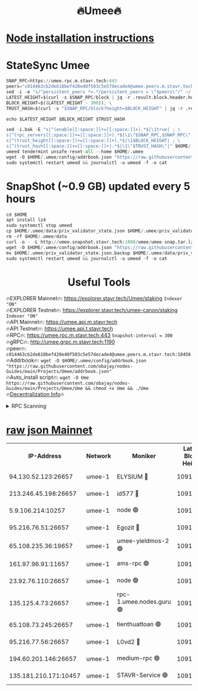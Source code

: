 <h1 align="center"> 🔥Umee🔥</h1>


[Node installation instructions](https://github.com/obajay/nodes-Guides/tree/main/Projects/Umee)
=
# StateSync Umee
```python
SNAP_RPC=https://umee.rpc.m.stavr.tech:443
peers="c014463cb2de618bef420e40f503c5e57decade4@umee.peers.m.stavr.tech:10456"
sed -i -e "s/^persistent_peers *=.*/persistent_peers = \"$peers\"/" ~/.umee/config/config.toml
LATEST_HEIGHT=$(curl -s $SNAP_RPC/block | jq -r .result.block.header.height); \
BLOCK_HEIGHT=$((LATEST_HEIGHT - 300)); \
TRUST_HASH=$(curl -s "$SNAP_RPC/block?height=$BLOCK_HEIGHT" | jq -r .result.block_id.hash)

echo $LATEST_HEIGHT $BLOCK_HEIGHT $TRUST_HASH

sed -i.bak -E "s|^(enable[[:space:]]+=[[:space:]]+).*$|\1true| ; \
s|^(rpc_servers[[:space:]]+=[[:space:]]+).*$|\1\"$SNAP_RPC,$SNAP_RPC\"| ; \
s|^(trust_height[[:space:]]+=[[:space:]]+).*$|\1$BLOCK_HEIGHT| ; \
s|^(trust_hash[[:space:]]+=[[:space:]]+).*$|\1\"$TRUST_HASH\"|" $HOME/.umee/config/config.toml
umeed tendermint unsafe-reset-all --home $HOME/.umee
wget -O $HOME/.umee/config/addrbook.json "https://raw.githubusercontent.com/obajay/nodes-Guides/main/Projects/Umee/addrbook.json"
sudo systemctl restart umeed && journalctl -u umeed -f -o cat
```
# SnapShot (~0.9 GB) updated every 5 hours
```python
cd $HOME
apt install lz4
sudo systemctl stop umeed
cp $HOME/.umee/data/priv_validator_state.json $HOME/.umee/priv_validator_state.json.backup
rm -rf $HOME/.umee/data
curl -o - -L http://umee.snapshot.stavr.tech:1000/umee/umee-snap.tar.lz4 | lz4 -c -d - | tar -x -C $HOME/.umee --strip-components 2
wget -O $HOME/.umee/config/addrbook.json "https://raw.githubusercontent.com/obajay/nodes-Guides/main/Projects/Umee/addrbook.json"
mv $HOME/.umee/priv_validator_state.json.backup $HOME/.umee/data/priv_validator_state.json
sudo systemctl restart umeed && journalctl -u umeed -f -o cat
```
 <h1 align="center"> Useful Tools</h1>

🔥EXPLORER Mainnet🔥:      https://explorer.stavr.tech/Umee/staking             `Indexer "ON"` \
🔥EXPLORER Testnet🔥:        https://explorer.stavr.tech/umee-canon/staking      `Indexer "ON"` \
🔥API Mainnet🔥:                   https://umee.api.m.stavr.tech \
🔥API Testnet🔥:                     https://umee.api.t.stavr.tech \
🔥RPC🔥:                           https://umee.rpc.m.stavr.tech:443                     `Snapshot-interval = 300` \
🔥gRPC🔥:                              http://umee.grpc.m.stavr.tech:1190 \
🔥peer🔥:                     `c014463cb2de618bef420e40f503c5e57decade4@umee.peers.m.stavr.tech:10456` \
🔥Addrbook🔥:    ```wget -O $HOME/.umee/config/addrbook.json "https://raw.githubusercontent.com/obajay/nodes-Guides/main/Projects/Umee/addrbook.json"``` \
🔥Auto_install script🔥: ```wget -O Ume https://raw.githubusercontent.com/obajay/nodes-Guides/main/Projects/Umee/Ume && chmod +x Ume && ./Ume``` \
🔥[Decentralization Info](https://github.com/obajay/StateSync-snapshots/tree/main/Projects/Umee/Decentralization)🔥

<details>
<summary>RPC Scanning</summary>

<h2 align="center"> We scan nodes in real time every 4 hours. And we provide the final result of RPC endpoints.
We cannot influence the operation of these nodes in any way. </h2>


```python
If Voting Power is higher than 0 --> then the Node is a validator of the network and may be subject to attack and be a potential threat to the chain.
```
```python
We marked such validators with a red symbol
```

</details>

[raw json Mainnet](https://rpc-check.umeem.stavr.tech/umeem/rpc-umeem-result.json)
=



<table><tr><th>IP-Address</th><th>Network</th><th>Moniker</th><th>Latest Block Height</th><th>Earliest Block Height</th><th>Catching Up</th><th>Tx Index</th><th>Voting Power</th><th>Scan Time</th></tr><tr><td>94.130.52.123:26657</td><td>umee-1</td><td>ELYSIUM 🔴</td><td>10916568</td><td>3216011</td><td>False</td><td>on</td><td>23171290</td><td>2024-03-07T19:08:51.175682671UTC</td></tr><tr><td>213.246.45.198:26657</td><td>umee-1</td><td>id577 🔴</td><td>10916556</td><td>7100001</td><td>False</td><td>on</td><td>35124362</td><td>2024-03-07T19:07:40.472503623UTC</td></tr><tr><td>5.9.106.214:10257</td><td>umee-1</td><td>node 🟢</td><td>10916564</td><td>7942001</td><td>False</td><td>on</td><td>0</td><td>2024-03-07T19:08:30.140829734UTC</td></tr><tr><td>95.216.76.51:26657</td><td>umee-1</td><td>Egozit 🔴</td><td>10916568</td><td>8262001</td><td>False</td><td>off</td><td>38739176</td><td>2024-03-07T19:08:50.869265839UTC</td></tr><tr><td>65.108.235.36:19657</td><td>umee-1</td><td>umee-yieldmos-2 🟢</td><td>10916548</td><td>9575548</td><td>False</td><td>on</td><td>0</td><td>2024-03-07T19:06:53.302973703UTC</td></tr><tr><td>161.97.96.91:11657</td><td>umee-1</td><td>ams-rpc 🟢</td><td>10916571</td><td>10352001</td><td>False</td><td>on</td><td>0</td><td>2024-03-07T19:09:10.918522818UTC</td></tr><tr><td>23.92.76.110:26657</td><td>umee-1</td><td>node 🟢</td><td>10916575</td><td>10526001</td><td>False</td><td>on</td><td>0</td><td>2024-03-07T19:09:31.980016438UTC</td></tr><tr><td>135.125.4.73:26657</td><td>umee-1</td><td>rpc-1.umee.nodes.guru 🟢</td><td>10916568</td><td>10691018</td><td>False</td><td>on</td><td>0</td><td>2024-03-07T19:08:51.435060729UTC</td></tr><tr><td>65.108.73.245:26657</td><td>umee-1</td><td>tienthuattoan 🟢</td><td>10916560</td><td>10787155</td><td>False</td><td>on</td><td>0</td><td>2024-03-07T19:08:03.470116894UTC</td></tr><tr><td>95.216.77.56:26657</td><td>umee-1</td><td>L0vd2 🔴</td><td>10916571</td><td>10816571</td><td>False</td><td>off</td><td>38475956</td><td>2024-03-07T19:09:10.617113316UTC</td></tr><tr><td>194.60.201.146:26657</td><td>umee-1</td><td>medium-rpc 🟢</td><td>10916557</td><td>10823243</td><td>False</td><td>on</td><td>0</td><td>2024-03-07T19:07:46.882882797UTC</td></tr><tr><td>135.181.210.171:10457</td><td>umee-1</td><td>STAVR-Service 🟢</td><td>10916569</td><td>10913001</td><td>False</td><td>on</td><td>0</td><td>2024-03-07T19:08:58.003324639UTC</td></tr></table>
